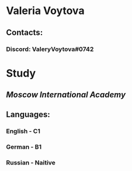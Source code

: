 # Valeria Voytova 
## Contacts:
### Discord: ValeryVoytova#0742
# Study
## *Moscow International Academy*
## Languages:
### English - C1
### German - B1
### Russian - Naitive
